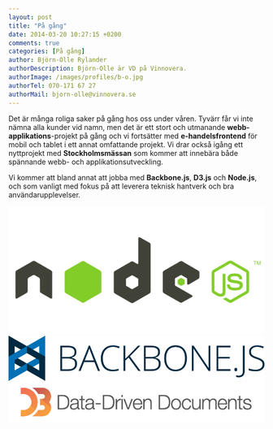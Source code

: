 ```yaml
---
layout: post
title: "På gång"
date: 2014-03-20 10:27:15 +0200
comments: true
categories: [På gång]
author: Björn-Olle Rylander
authorDescription: Björn-Olle är VD på Vinnovera.
authorImage: /images/profiles/b-o.jpg
authorTel: 070-171 67 27
authorMail: bjorn-olle@vinnovera.se
---
```

Det är många roliga saker på gång hos oss under våren. <!--more-->Tyvärr får vi inte nämna alla kunder vid namn, men det är ett stort och utmanande **webb-applikations**-projekt på gång och vi fortsätter med **e-handelsfrontend** för mobil och tablet i ett annat omfattande projekt. Vi drar också igång ett nyttprojekt med **Stockholmsmässan** som kommer att innebära både spännande webb- och applikationsutveckling. 

Vi kommer att bland annat att jobba med **Backbone.js**, **D3.js** och **Node.js**, och som vanligt med fokus på att leverera teknisk hantverk och bra användarupplevelser.

![Node.js logo][00]
![Backbone logo][01]
![D3 logo][02]

[00]: /images/content/posts/pa-gang/nodejs-logo.png
[01]: /images/content/posts/pa-gang/backbone-logo.png
[02]: /images/content/posts/pa-gang/D3-logo.png